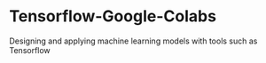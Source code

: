# Tensorflow-Google-Colabs
Designing and applying machine learning models with tools such as Tensorflow
